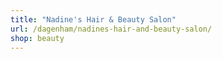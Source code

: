 ```yaml
---
title: "Nadine's Hair & Beauty Salon"
url: /dagenham/nadines-hair-and-beauty-salon/
shop: beauty
---
```


